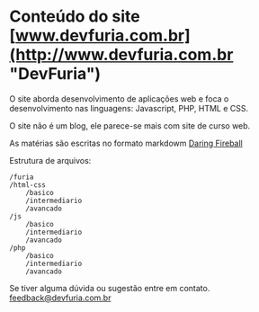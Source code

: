 Conteúdo do site [www.devfuria.com.br](http://www.devfuria.com.br "DevFuria")
=====


O site aborda desenvolvimento de aplicações web e
foca o desenvolvimento nas linguagens: Javascript, PHP, HTML e CSS.

O site não é um blog, ele parece-se mais com site de curso web.

As matérias são escritas no formato markdowm [Daring Fireball](http://daringfireball.net/projects/markdown/ "Markdown")

Estrutura de arquivos:

	/furia
	/html-css
		/basico
		/intermediario
		/avancado
	/js
		/basico
		/intermediario
		/avancado
	/php
		/basico
		/intermediario
		/avancado
	



Se tiver alguma dúvida ou sugestão entre em contato. feedback@devfuria.com.br 
